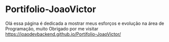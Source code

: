 # Portifolio-JoaoVictor

Olá essa página é dedicada a mostrar meus esforços e evolução na área de Programação, muito Obrigado por me visitar  
 https://joaodevbackend.github.io/Portifolio-JoaoVictor/
